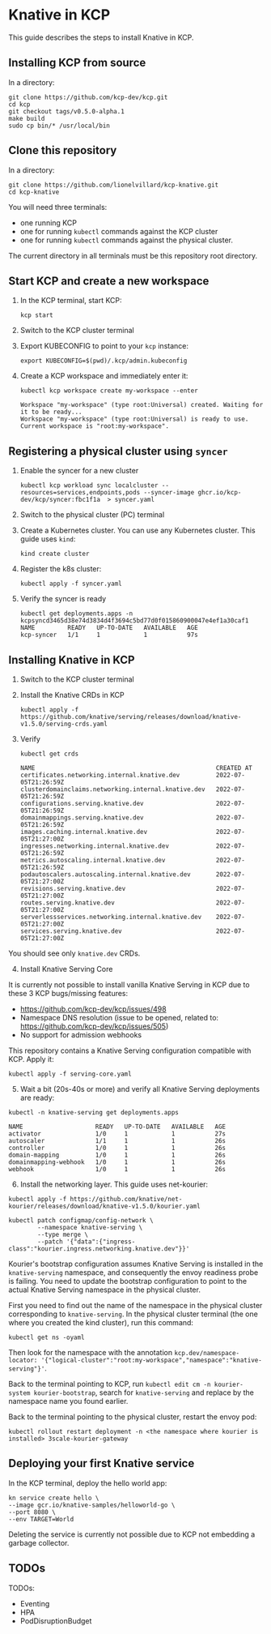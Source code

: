 # Knative in KCP

This guide describes the steps to install Knative in KCP.

## Installing KCP from source

In a directory:

```shell
git clone https://github.com/kcp-dev/kcp.git
cd kcp
git checkout tags/v0.5.0-alpha.1
make build
sudo cp bin/* /usr/local/bin
```

## Clone this repository

In a directory:

```shell
git clone https://github.com/lionelvillard/kcp-knative.git
cd kcp-knative
```

You will need three terminals:
- one running KCP
- one for running `kubectl` commands against the KCP cluster
- one for running `kubectl` commands against the physical cluster.

The current directory in all terminals must be this repository root directory.

## Start KCP and create a new workspace

1. In the KCP terminal, start KCP:
    ```shell
    kcp start
    ```

2. Switch to the KCP cluster terminal
3. Export KUBECONFIG to point to your `kcp` instance:

    ```shell
    export KUBECONFIG=$(pwd)/.kcp/admin.kubeconfig
    ```
 
3. Create a KCP workspace and immediately enter it:
    
    ```shell
    kubectl kcp workspace create my-workspace --enter
    ```

    ```shell
    Workspace "my-workspace" (type root:Universal) created. Waiting for it to be ready...
    Workspace "my-workspace" (type root:Universal) is ready to use.
    Current workspace is "root:my-workspace".
    ``` 
 
## Registering a physical cluster using `syncer`

1. Enable the syncer for a new cluster

    ```shell
    kubectl kcp workload sync localcluster --resources=services,endpoints,pods --syncer-image ghcr.io/kcp-dev/kcp/syncer:fbc1f1a  > syncer.yaml
    ```
2. Switch to the physical cluster (PC) terminal
3. Create a Kubernetes cluster. You can use any Kubernetes cluster. This guide uses `kind`:

    ```shell
    kind create cluster
    ```

4. Register the k8s cluster:

    ```shell
    kubectl apply -f syncer.yaml
    ```

5. Verify the syncer is ready

    ```shell
    kubectl get deployments.apps -n kcpsyncd3465d38e74d3834d4f3694c5bd77d0f015860900047e4ef1a30caf1 
    NAME         READY   UP-TO-DATE   AVAILABLE   AGE
    kcp-syncer   1/1     1            1           97s
    ```

## Installing Knative in KCP

1. Switch to the KCP cluster terminal
2. Install the Knative CRDs in KCP
    
    ```shell
    kubectl apply -f https://github.com/knative/serving/releases/download/knative-v1.5.0/serving-crds.yaml
    ```

3. Verify 
    
    ```shell
    kubectl get crds
    ```
    
    ```
    NAME                                                  CREATED AT
    certificates.networking.internal.knative.dev          2022-07-05T21:26:59Z
    clusterdomainclaims.networking.internal.knative.dev   2022-07-05T21:26:59Z
    configurations.serving.knative.dev                    2022-07-05T21:26:59Z
    domainmappings.serving.knative.dev                    2022-07-05T21:26:59Z
    images.caching.internal.knative.dev                   2022-07-05T21:27:00Z
    ingresses.networking.internal.knative.dev             2022-07-05T21:26:59Z
    metrics.autoscaling.internal.knative.dev              2022-07-05T21:26:59Z
    podautoscalers.autoscaling.internal.knative.dev       2022-07-05T21:27:00Z
    revisions.serving.knative.dev                         2022-07-05T21:27:00Z
    routes.serving.knative.dev                            2022-07-05T21:27:00Z
    serverlessservices.networking.internal.knative.dev    2022-07-05T21:27:00Z
    services.serving.knative.dev                          2022-07-05T21:27:00Z
    ```
   
You should see only `knative.dev` CRDs.

4. Install Knative Serving Core

It is currently not possible to install vanilla Knative Serving in KCP
due to these 3 KCP bugs/missing features:
- https://github.com/kcp-dev/kcp/issues/498
- Namespace DNS resolution (issue to be opened, related to: https://github.com/kcp-dev/kcp/issues/505)
- No support for admission webhooks

This repository contains a Knative Serving configuration compatible with KCP. Apply it:

```shell
kubectl apply -f serving-core.yaml
```

5. Wait a bit (20s-40s or more) and verify all Knative Serving deployments are ready:

```shell
kubectl -n knative-serving get deployments.apps 
```

```shell
NAME                    READY   UP-TO-DATE   AVAILABLE   AGE
activator               1/0     1            1           27s
autoscaler              1/1     1            1           26s
controller              1/0     1            1           26s
domain-mapping          1/0     1            1           26s
domainmapping-webhook   1/0     1            1           26s
webhook                 1/0     1            1           26s
```

6. Install the networking layer. This guide uses net-kourier:

```shell
kubectl apply -f https://github.com/knative/net-kourier/releases/download/knative-v1.5.0/kourier.yaml
```

```shell
kubectl patch configmap/config-network \
        --namespace knative-serving \
        --type merge \
        --patch '{"data":{"ingress-class":"kourier.ingress.networking.knative.dev"}}'
```

Kourier's bootstrap configuration assumes Knative Serving is installed in the `knative-serving` namespace, 
and consequently the envoy readiness probe is failing. You need to update the bootstrap configuration
to point to the actual Knative Serving namespace in the physical cluster.

First you need to find out the name of the namespace in the physical cluster corresponding to `knative-serving`.
In the physical cluster terminal (the one where you created the kind cluster), run this command: 

```shell
kubectl get ns -oyaml
```
Then look for the namespace with the annotation `kcp.dev/namespace-locator: '{"logical-cluster":"root:my-workspace","namespace":"knative-serving"}'`.

Back to the terminal pointing to KCP, run `kubectl edit cm -n kourier-system kourier-bootstrap`, search for
`knative-serving` and replace by the namespace name you found earlier. 

Back to the terminal pointing to the physical cluster, restart the envoy pod:

```shell
kubectl rollout restart deployment -n <the namespace where kourier is installed> 3scale-kourier-gateway 
```

## Deploying your first Knative service

In the KCP terminal, deploy the hello world app:

```shell
kn service create hello \
--image gcr.io/knative-samples/helloworld-go \
--port 8080 \
--env TARGET=World
```

Deleting the service is currently not possible due to KCP not embedding a garbage collector.



## TODOs

TODOs:
- Eventing
- HPA
- PodDisruptionBudget
